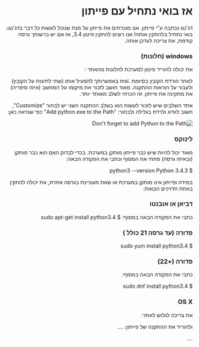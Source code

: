 # אז בואי נתחיל עם פייתון<html dir="rtl" lang="he">
<head>
</head>
דג'נגו נכתבה ע"י פייתון. אנו מוכרחים את פייתון על מנת שנוכל לעשות כל דבר בדג'נגו. בואי נתחיל בלהתקין אותה! אנו רוצים להתקין פיטון 3.4, אז אם יש ברשותך גרסה קודמת, את צריכה לעדכן אותה.

### windows (חלונות)

את יכולה להוריד פיטון למערכת לחלונות מהאתר :

לאחר הורדת הקובץ בסיומת .msi באפשרותך להפעיל אותו (שתי לחיצות על הקובץ) ולעבור על הוראות ההתקנה. מאוד חושב לזכור את מיקומו על המחשב (איזה סיפריה) את מתקינה את פייתון. זה הכרחי לשלב מאוחד יותר.

אחד השלבים שיש לזכור לעשות הוא בשלב ההתקנה השני יש לבחור "Customize",
חשוב לוודא ולרדת בגלילה ולבחור: "Add python.exe to the Path" כפי שנראה כאן:

![Don't forget to add Python to the Path](../python_installation/images/add_python_to_windows_path.png)


### לינוקס

מאוד יכול להיות שיש כבר פייתון מותקן במערכת. בכדי לבדוק האם הוא כבר מותקן (ובאיזה גרסה) פתחי את המסוף וכתבי את הפקודה הבאה:

$ python3 --version
  Python 3.4.3

במידה ופייתון אינו מותקן במערכת או שאת מעוניינת בגרסה אחרת, את יכולה להתקין באחת הדרכים הבאות:

### דביאן או אובנטו

כתבי את הפקודה הבאה במסוף:
$ sudo apt-get install python3.4

### פדורה (עד גרסה 21 כולל )
$ sudo yum install python3.4

### פדורה (+22)

כתבי את הפקודה הבאה במסוף:

$ sudo dnf install python3.4

### OS X
את צריכה לגלוש לאתר: 


ולהוריד את ההתקנה של פייתון:
....


....

</html>


